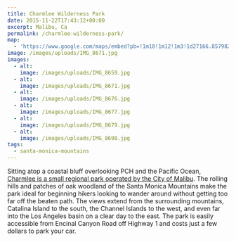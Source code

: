 ```yaml
---
title: Charmlee Wilderness Park
date: 2015-11-22T17:43:12+00:00
excerpt: Malibu, Ca
permalink: /charmlee-wilderness-park/
map:
  - 'https://www.google.com/maps/embed?pb=!1m18!1m12!1m3!1d27166.85798297586!2d-118.9026739003501!3d34.05738165702358!2m3!1f0!2f0!3f0!3m2!1i1024!2i768!4f13.1!3m3!1m2!1s0x80e83d15cc5ce443%3A0xa38563cdf114ee30!2sCharmlee+Wilderness+Park!5e1!3m2!1sen!2sus!4v1470011766924'
image: /images/uploads/IMG_8671.jpg
images:
  - alt: 
    image: /images/uploads/IMG_8659.jpg
  - alt: 
    image: /images/uploads/IMG_8671.jpg
  - alt: 
    image: /images/uploads/IMG_8676.jpg
  - alt: 
    image: /images/uploads/IMG_8677.jpg
  - alt: 
    image: /images/uploads/IMG_8679.jpg
  - alt: 
    image: /images/uploads/IMG_8698.jpg
tags:
  - santa-monica-mountains
---
```

Sitting atop a coastal bluff overlooking PCH and the Pacific Ocean, <a href="http://www.lamountains.com/parks.asp?parkid=95">Charmlee is a small regional park operated by the City of Malibu</a>. The rolling hills and patches of oak woodland of the Santa Monica Mountains make the park ideal for beginning hikers looking to wander around without getting too far off the beaten path. The views extend from the surrounding mountains, Catalina Island to the south, the Channel Islands to the west, and even far into the Los Angeles basin on a clear day to the east. The park is easily accessible from Encinal Canyon Road off Highway 1 and costs just a few dollars to park your car.



